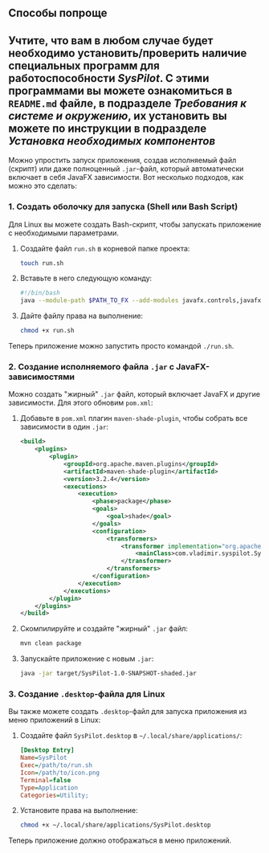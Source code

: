 ## Способы попроще
Учтите, что вам в любом случае будет необходимо установить/проверить наличие специальных программ для работоспособности *SysPilot*.
С этими программами вы можете ознакомиться в ```README.md``` файле, 
в подразделе ***Требования к системе и окружению***, их установить вы можете по инструкции в подразделе ***Установка необходимых компонентов***
---
Можно упростить запуск приложения, создав исполняемый файл (скрипт) или даже полноценный `.jar`-файл, который автоматически включает в себя JavaFX зависимости. Вот несколько подходов, как можно это сделать:

### 1. **Создать оболочку для запуска (Shell или Bash Script)**

Для Linux вы можете создать Bash-скрипт, чтобы запускать приложение с необходимыми параметрами.

1. Создайте файл `run.sh` в корневой папке проекта:

   ```bash
   touch run.sh
   ```

2. Вставьте в него следующую команду:

   ```bash
   #!/bin/bash
   java --module-path $PATH_TO_FX --add-modules javafx.controls,javafx.fxml -jar target/SysPilot-1.0-SNAPSHOT.jar
   ```

3. Дайте файлу права на выполнение:

   ```bash
   chmod +x run.sh
   ```

Теперь приложение можно запустить просто командой `./run.sh`.

### 2. **Создание исполняемого файла `.jar` с JavaFX-зависимостями**

Можно создать "жирный" `.jar` файл, который включает JavaFX и другие зависимости. Для этого обновим `pom.xml`:

1. Добавьте в `pom.xml` плагин `maven-shade-plugin`, чтобы собрать все зависимости в один `.jar`:

   ```xml
   <build>
       <plugins>
           <plugin>
               <groupId>org.apache.maven.plugins</groupId>
               <artifactId>maven-shade-plugin</artifactId>
               <version>3.2.4</version>
               <executions>
                   <execution>
                       <phase>package</phase>
                       <goals>
                           <goal>shade</goal>
                       </goals>
                       <configuration>
                           <transformers>
                               <transformer implementation="org.apache.maven.plugins.shade.resource.ManifestResourceTransformer">
                                   <mainClass>com.vladimir.syspilot.SysPilotApplication</mainClass>
                               </transformer>
                           </transformers>
                       </configuration>
                   </execution>
               </executions>
           </plugin>
       </plugins>
   </build>
   ```

2. Скомпилируйте и создайте "жирный" `.jar` файл:

   ```bash
   mvn clean package
   ```

3. Запускайте приложение с новым `.jar`:

   ```bash
   java -jar target/SysPilot-1.0-SNAPSHOT-shaded.jar
   ```

### 3. **Создание `.desktop`-файла для Linux**

Вы также можете создать `.desktop`-файл для запуска приложения из меню приложений в Linux:

1. Создайте файл `SysPilot.desktop` в `~/.local/share/applications/`:

   ```ini
   [Desktop Entry]
   Name=SysPilot
   Exec=/path/to/run.sh
   Icon=/path/to/icon.png
   Terminal=false
   Type=Application
   Categories=Utility;
   ```

2. Установите права на выполнение:

   ```bash
   chmod +x ~/.local/share/applications/SysPilot.desktop
   ```

Теперь приложение должно отображаться в меню приложений.